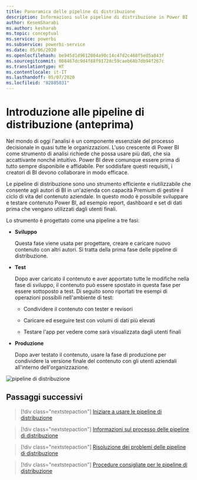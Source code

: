 ```yaml
---
title: Panoramica delle pipeline di distribuzione
description: Informazioni sulle pipeline di distribuzione in Power BI
author: KesemSharabi
ms.author: kesharab
ms.topic: conceptual
ms.service: powerbi
ms.subservice: powerbi-service
ms.date: 05/06/2020
ms.openlocfilehash: be945d1d9612804a90c14c47d2c468f5ed5a843f
ms.sourcegitcommit: 008467dc9d4f88f91728c59caeb68b7db94f267c
ms.translationtype: HT
ms.contentlocale: it-IT
ms.lasthandoff: 05/07/2020
ms.locfileid: "82885031"
---
```

# <a name="introduction-to-deployment-pipelines-preview"></a>Introduzione alle pipeline di distribuzione (anteprima)

Nel mondo di oggi l'analisi è un componente essenziale del processo decisionale in quasi tutte le organizzazioni. L'uso crescente di Power BI come strumento di analisi richiede che possa usare più dati, che sia accattivante nonché intuitivo. Power BI deve comunque essere prima di tutto sempre disponibile e affidabile. Per soddisfare questi requisiti, i creatori di BI devono collaborare in modo efficace.

Le pipeline di distribuzione sono uno strumento efficiente e riutilizzabile che consente agli autori di BI in un'azienda con capacità Premium di gestire il ciclo di vita del contenuto aziendale. In questo modo è possibile sviluppare e testare contenuto Power BI, ad esempio report, dashboard e set di dati prima che vengano utilizzati dagli utenti finali.

Lo strumento è progettato come una pipeline a tre fasi:

* **<a name="development"></a>Sviluppo**
    
    Questa fase viene usata per progettare, creare e caricare nuovo contenuto con altri autori. Si tratta della prima fase delle pipeline di distribuzione.

* **<a name="test"></a>Test**

    Dopo aver caricato il contenuto e aver apportato tutte le modifiche nella fase di sviluppo, il contenuto può essere spostato in questa fase per essere sottoposto a test. Di seguito sono riportati tre esempi di operazioni possibili nell'ambiente di test:

    * Condividere il contenuto con tester e revisori

    * Caricare ed eseguire test con volumi di dati più elevati

    * Testare l'app per vedere come sarà visualizzata dagli utenti finali

* **<a name="production"></a>Produzione**

    Dopo aver testato il contenuto, usare la fase di produzione per condividere la versione finale del contenuto con gli utenti aziendali all'interno dell'organizzazione.

![pipeline di distribuzione](media/deployment-pipelines-overview/deployment-pipelines.png)

## <a name="next-steps"></a>Passaggi successivi

>[!div class="nextstepaction"]
>[Iniziare a usare le pipeline di distribuzione](deployment-pipelines-get-started.md)

>[!div class="nextstepaction"]
>[Informazioni sul processo delle pipeline di distribuzione](deployment-pipelines-process.md)

>[!div class="nextstepaction"]
>[Risoluzione dei problemi delle pipeline di distribuzione](deployment-pipelines-troubleshooting.md)

>[!div class="nextstepaction"]
>[Procedure consigliate per le pipeline di distribuzione](deployment-pipelines-best-practices.md)